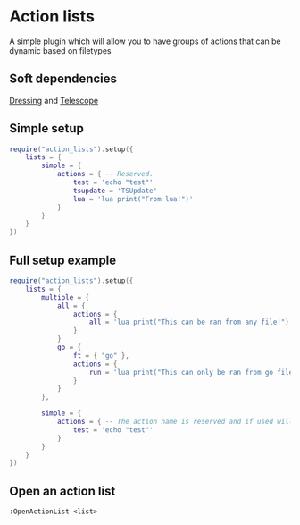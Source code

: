 # Action lists

A simple plugin which will allow you to have groups of actions that can be dynamic based on filetypes

## Soft dependencies
[Dressing](https://github.com/stevearc/dressing.nvim) and [Telescope](https://github.com/nvim-telescope/telescope.nvim)

## Simple setup
```lua
require("action_lists").setup({
    lists = {
        simple = {
            actions = { -- Reserved.
                test = 'echo "test"'
                tsupdate = 'TSUpdate'
                lua = 'lua print("From lua!")'
            }
        }
    }
})
```

## Full setup example
```lua
require("action_lists").setup({
    lists = {
        multiple = {
            all = {
                actions = {
                    all = 'lua print("This can be ran from any file!")'
                }
            }
            go = {
                ft = { "go" },
                actions = {
                    run = 'lua print("This can only be ran from go files!")'
                }
            }
        },

        simple = {
            actions = { -- The action name is reserved and if used will ignore any other sub lists.
                test = 'echo "test"'
            }
        }
    }
})
```

## Open an action list
```vim
:OpenActionList <list>
```
